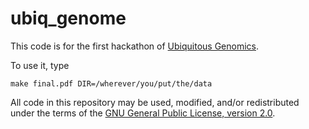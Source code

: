 # ubiq_genome

This code is for the first hackathon of [Ubiquitous Genomics](http://ubiquitousgenomics.teamerlich.org/).

To use it, type

    make final.pdf DIR=/wherever/you/put/the/data

All code in this repository may be used, modified, and/or redistributed under the terms of the [GNU General Public License, version 2.0](https://www.gnu.org/licenses/old-licenses/gpl-2.0.en.html#SEC1).
